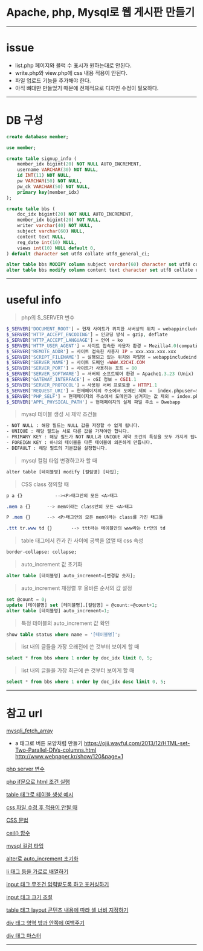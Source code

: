 # Apache, php, Mysql로 웹 게시판 만들기

---

# issue

- list.php 페이지와 블럭 수 표시가 원하는대로 안된다.
- write.php와 view.php에 css 내용 적용이 안된다.
- 파일 업로드 기능을 추가해야 한다.
- 아직 뼈대만 만들었기 때문에 전체적으로 디자인 수정이 필요하다.

---

# DB 구성
```sql
create database member;
```

```sql
use member;
```

```sql
create table signup_info (
	member_idx bigint(20) NOT NULL AUTO_INCREMENT,
	username VARCHAR(30) NOT NULL,
	id INT(11) NOT NULL,
	pw VARCHAR(50) NOT NULL,
	pw_ck VARCHAR(50) NOT NULL,
	primary key(member_idx)
);
```

```sql
create table bbs (
	doc_idx bigint(20) NOT NULL AUTO_INCREMENT,
	member_idx bigint(20) NOT NULL,
	writer varchar(40) NOT NULL,
  	subject varchar(60) NULL,
  	content text NULL,
  	reg_date int(10) NULL,
	views int(10) NULL default 0,
) default character set utf8 collate utf8_general_ci;
```

```sql
alter table bbs MODIFY column subject varchar(60) character set utf8 collate utf8_general_ci;
alter table bbs modify column content text character set utf8 collate utf8_general_ci;
```

---

# useful info
> php의 $_SERVER 변수
```php
$_SERVER['DOCUMENT_ROOT'] = 현재 사이트가 위치한 서버상의 위치 = webappinclude
$_SERVER['HTTP_ACCEPT_ENCODING'] = 인코딩 방식 = gzip, deflate
$_SERVER['HTTP_ACCEPT_LANGUAGE'] = 언어 = ko
$_SERVER['HTTP_USER_AGENT'] = 사이트 접속한 사용자 환경 = Mozilla4.0(compatible; MSIE 6.0; Windows NT 5.1; Q312461; .NET CLR 1.0.3705
$_SERVER['REMOTE_ADDR'] = 사이트 접속한 사용자 IP = xxx.xxx.xxx.xxx
$_SERVER['SCRIPT_FILENAME'] = 실행되고 있는 위치와 파일명 = webappincludeindex.php
$_SERVER['SERVER_NAME'] = 사이트 도메인 =WWW.X2CHI.COM
$_SERVER['SERVER_PORT'] = 사이트가 사용하는 포트 = 80
$_SERVER['SERVER_SOFTWARE'] = 서버의 소프트웨어 환경 = Apache1.3.23 (Unix) PHP4.1.2 mod_fastcgi2.2.10 mod_throttle3.1.2 mod_ssl2.8.6 OpenSSL0.9.6c
$_SERVER['GATEWAY_INTERFACE'] = cGI 정보 = CGI1.1
$_SERVER['SERVER_PROTOCOL'] = 사용된 서버 프로토콜 = HTTP1.1
$_SERVER['REQUEST_URI'] = 현재페이지의 주소에서 도메인 제외 =  index.phpuser=&name=
$_SERVER['PHP_SELF'] = 현재페이지의 주소에서 도메인과 넘겨지는 값 제외 = index.php
$_SERVER['APPL_PHYSICAL_PATH'] = 현재페이지의 실제 파일 주소 = Dwebapp
```

> mysql 테이블 생성 시 제약 조건들
```bash
- NOT NULL : 해당 필드는 NULL 값을 저장할 수 없게 됩니다.
- UNIQUE : 해당 필드는 서로 다른 값을 가져야만 합니다.
- PRIMARY KEY : 해당 필드가 NOT NULL과 UNIQUE 제약 조건의 특징을 모두 가지게 됩니다.
- FOREIGN KEY : 하나의 테이블을 다른 테이블에 의존하게 만듭니다.
- DEFAULT : 해당 필드의 기본값을 설정합니다.
```

> mysql 컬럼 타입 변경하고자 할 때
```php
alter table [테이블명] modify [컬럼명] [타입];
```

> CSS class 정의할 때
```css
p a {}            --><P>태그안의 모든 <A>태그

.mem a {}      --> mem이라는 class안의 모든 <A>태그

P .mem {}      --> <P>태그안의 모든 mem이라는 class를 가진 태그들

.ttt tr.www td {}       --> ttt라는 테이블안의 www라는 tr안의 td
```

> table 태그에서 칸과 칸 사이에 공백을 없앨 때 css 속성
```html
border-collapse: collapse;
```

> auto_increment 값 초기화
```sql
alter table [테이블명] auto_increment=[변경할 숫자];
```

> auto_increment 재정렬 후 올바른 순서의 값 설정
```sql
set @count = 0;
update [테이블명] set [테이블명].[컬럼명] = @count:=@count+1;
alter table [테이블명] auto_increment=1;
```

> 특정 테이블의 auto_increment 값 확인
```sql
show table status where name = '[테이블명]';
```

> list 내의 글들을 가장 오래전에 쓴 것부터 보이게 할 때
```sql
select * from bbs where 1 order by doc_idx limit 0, 5;
```
> list 내의 글들을 가장 최근에 쓴 것부터 보이게 할 때
```sql
select * from bbs where 1 order by doc_idx desc limit 0, 5;
```
---

# 참고 url
>
[mysqli_fetch_array](https://m.blog.naver.com/diceworld/220295811114)

- a 태그로 버튼 모양처럼 만들기
<https://ojji.wayful.com/2013/12/HTML-set-Two-Parallel-DIVs-columns.html>
<http://www.webpaper.kr/show/120&page=1>

[php server 변수](https://unabated.tistory.com/entry/PHP-SERVER-함수)

[php if문으로 html 조건 실행](https://araikuma.tistory.com/154)

[table 태그로 테이블 생성 예시](https://www.codingfactory.net/10232)

[css 파일 수정 후 적용이 안될 때](https://ho-ding.tistory.com/19)

[CSS 문법](https://m.blog.naver.com/PostView.naver?isHttpsRedirect=true&blogId=special3&logNo=140125803945)

[ceil() 함수](https://m.blog.naver.com/diceworld/220232696704)

[mysql 컬럼 타입](https://dwbutter.com/entry/MySQL-데이터베이스-컬럼의-데이터타입)

[alter로 auto_increment 초기화](https://m.blog.naver.com/dldudcks1779/222006115309)

[li 태그 등을 가로로 배열하기](https://blog.outsider.ne.kr/111)

[input 태그 무조건 입력받도록 하고 포커싱하기](https://gogogameboy.tistory.com/99)

[input 태그 크기 조절](https://dasima.xyz/html-input-text-size/)

[table 태그 layout 콘텐츠 내용에 따라 셀 너비 지정하기](https://devjhs.tistory.com/642)

[div 태그 영역 밖과 안쪽에 여백주기](https://ojji.wayful.com/2013/12/HTML-DIV-to-Space-Inside-and-Outside-div-block.html)

[div 태그 마스터](https://lifeblog.co.kr/1648/)

---